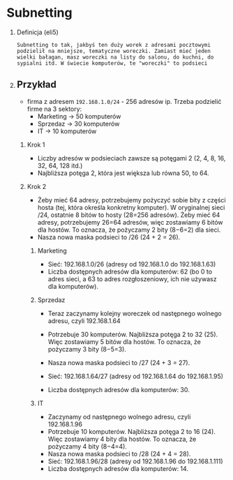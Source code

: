 # Subnetting

1. Definicja (eli5)
    ```
    Subnetting to tak, jakbyś ten duży worek z adresami pocztowymi podzielił na mniejsze, tematyczne woreczki. Zamiast mieć jeden wielki bałagan, masz woreczki na listy do salonu, do kuchni, do sypialni itd. W świecie komputerów, te "woreczki" to podsieci
    ```

2. Przykład
    - 

    - firma z adresem `192.168.1.0/24` - 256 adresów ip. Trzeba podzielić firme na 3 sektory:
        * Marketing -> 50 komputerów
        * Sprzedaz -> 30 komputerów
        * IT -> 10 komputerów

    1. Krok 1
        - Liczby adresów w podsieciach zawsze są potęgami 2 (2, 4, 8, 16, 32, 64, 128 itd.)
        - Najbliższa potęga 2, która jest większa lub równa 50, to 64.

    2. Krok 2
        - Żeby mieć 64 adresy, potrzebujemy pożyczyć sobie bity z części hosta (tej, która określa konkretny komputer). W oryginalnej sieci /24, ostatnie 8 bitów to hosty (28=256 adresów). Żeby mieć 64 adresy, potrzebujemy 26=64 adresów, więc zostawiamy 6 bitów dla hostów. To oznacza, że pożyczamy 2 bity (8−6=2) dla sieci.
        - Nasza nowa maska podsieci to /26 (24 + 2 = 26).

        1. Marketing
            - Sieć: 192.168.1.0/26 (adresy od 192.168.1.0 do 192.168.1.63)
            - Liczba dostępnych adresów dla komputerów: 62 (bo 0 to adres sieci, a 63 to adres rozgłoszeniowy, ich nie używasz dla komputerów).

        2. Sprzedaz
            - Teraz zaczynamy kolejny woreczek od następnego wolnego adresu, czyli 192.168.1.64
            - Potrzebuje 30 komputerów. Najbliższa potęga 2 to 32 (25). Więc zostawiamy 5 bitów dla hostów. To oznacza, że pożyczamy 3 bity (8−5=3).
            - Nasza nowa maska podsieci to /27 (24 + 3 = 27).

            - Sieć: 192.168.1.64/27 (adresy od 192.168.1.64 do 192.168.1.95)
            - Liczba dostępnych adresów dla komputerów: 30.

        3. IT
            - Zaczynamy od następnego wolnego adresu, czyli 192.168.1.96
            - Potrzebuje 10 komputerów. Najbliższa potęga 2 to 16 (24). Więc zostawiamy 4 bity dla hostów. To oznacza, że pożyczamy 4 bity (8−4=4).
            - Nasza nowa maska podsieci to /28 (24 + 4 = 28).
            - Sieć: 192.168.1.96/28 (adresy od 192.168.1.96 do 192.168.1.111)
            - Liczba dostępnych adresów dla komputerów: 14.